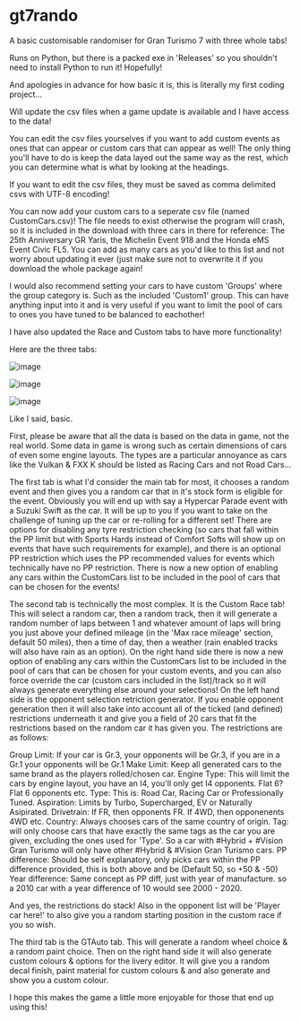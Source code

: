 # gt7rando
A basic customisable randomiser for Gran Turismo 7 with three whole tabs!

Runs on Python, but there is a packed exe in 'Releases' so you shouldn't need to install Python to run it! Hopefully!

And apologies in advance for how basic it is, this is literally my first coding project...

Will update the csv files when a game update is available and I have access to the data!

You can edit the csv files yourselves if you want to add custom events as ones that can appear or custom cars that can appear as well! The only thing you'll have to do is keep the data layed out the same way as the rest, which you can determine what is what by looking at the headings.

If you want to edit the csv files, they must be saved as comma delimited csvs with UTF-8 encoding!

You can now add your custom cars to a seperate csv file (named CustomCars.csv)! The file needs to exist otherwise the program will crash, so it is included in the download with three cars in there for reference: The 25th Anniversary GR Yaris, the Michelin Event 918 and the Honda eMS Event Civic FL5. You can add as many cars as you'd like to this list and not worry about updating it ever (just make sure not to overwrite it if you download the whole package again!

I would also recommend setting your cars to have custom 'Groups' where the group category is. Such as the included 'Custom1' group. This can have anything input into it and is very useful if you want to limit the pool of cars to ones you have tuned to be balanced to eachother!

I have also updated the Race and Custom tabs to have more functionality!


Here are the three tabs:


![image](https://github.com/cheeseofpiece/gt7rando/assets/88277510/4850688c-50fc-41f1-9139-25ba3b54ac70)


![image](https://github.com/cheeseofpiece/gt7rando/assets/88277510/bc581537-08ef-467a-96f0-fe1d70183665)


![image](https://github.com/cheeseofpiece/gt7rando/assets/88277510/42f31239-10ee-47b9-9722-9a8c388b07ab)


Like I said, basic.

First, please be aware that all the data is based on the data in game, not the real world. Some data in game is wrong such as certain dimensions of cars of even some engine layouts. The types are a particular annoyance as cars like the Vulkan & FXX K should be listed as Racing Cars and not Road Cars...

The first tab is what I'd consider the main tab for most, it chooses a random event and then gives you a random car that in it's stock form is eligible for the event. Obviously you will end up with say a Hypercar Parade event with a Suzuki Swift as the car. It will be up to you if you want to take on the challenge of tuning up the car or re-rolling for a different set! There are options for disabling any tyre restriction checking (so cars that fall within the PP limit but with Sports Hards instead of Comfort Softs will show up on events that have such requirements for example), and there is an optional PP restriction which uses the PP recommended values for events which technically have no PP restriction. There is now a new option of enabling any cars within the CustomCars list to be included in the pool of cars that can be chosen for the events!



The second tab is technically the most complex. It is the Custom Race tab! This will select a random car, then a random track, then it will generate a random number of laps between 1 and whatever amount of laps will bring you just above your defined mileage (in the 'Max race mileage' section, default 50 miles), then a time of day, then a weather (rain enabled tracks will also have rain as an option).
On the right hand side there is now a new option of enabling any cars within the CustomCars list to be included in the pool of cars that can be chosen for your custom events, and you can also force override the car (custom cars included in the list)/track so it will always generate everything else around your selections!
On the left hand side is the opponent selection retriction generator. If you enable opponent generation then it will also take into account all of the ticked (and defined) restrictions underneath it and give you a field of 20 cars that fit the restrictions based on the random car it has given you. The restrictions are as follows:

Group Limit: If your car is Gr.3, your opponents will be Gr.3, if you are in a Gr.1 your opponents will be Gr.1
Make Limit: Keep all generated cars to the same brand as the players rolled/chosen car.
Engine Type: This will limit the cars by engine layout, you have an I4, you'll only get I4 opponents. Flat 6? Flat 6 opponents etc.
Type: This is: Road Car, Racing Car or Professionally Tuned.
Aspiration: Limits by Turbo, Supercharged, EV or Naturally Asipirated.
Drivetrain: If FR, then opponents FR. If 4WD, then opponenents 4WD etc.
Country: Always chooses cars of the same country of origin.
Tag: will only choose cars that have exactly the same tags as the car you are given, excluding the ones used for 'Type'. So a car with #Hybrid + #Vision Gran Turismo will only have other #Hybrid & #Vision Gran Turismo cars.
PP difference: Should be self explanatory, only picks cars within the PP difference provided, this is both above and be (Default 50, so +50 & -50)
Year difference: Same concept as PP diff, just with year of manufacture. so a 2010 car with a year difference of 10 would see 2000 - 2020.

And yes, the restrictions do stack! Also in the opponent list will be 'Player car here!' to also give you a random starting position in the custom race if you so wish.



The third tab is the GTAuto tab. This will generate a random wheel choice & a random paint choice. Then on the right hand side it will also generate custom colours & options for the livery editor. It will give you a random decal finish, paint material for custom colours & and also generate and show you a custom colour.

I hope this makes the game a little more enjoyable for those that end up using this!
